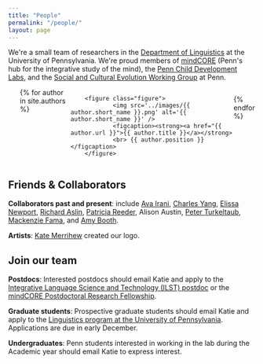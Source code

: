 ```yaml
---
title: "People"
permalink: "/people/"
layout: page
---
```



We're a small team of researchers in the [Department of Linguistics](http://www.ling.upenn.edu/) at the University of Pennsylvania.  We're proud members of [mindCORE](https://mindcore.sas.upenn.edu/) (Penn's hub for the integrative study of the mind), the [Penn Child Development Labs](http://web.sas.upenn.edu/pennchilddevelopmentlabs/), and the [Social and Cultural Evolution Working Group](https://www.sas.upenn.edu/scew/members.html) at Penn.

<ul style="display:flex;justify-content:space-around;" >
{% for author in site.authors %}

        <figure class="figure">
                <img src='../images/{{ author.short_name }}.png' alt='{{ author.short_name }}' /> 
                <figcaption><strong><a href="{{ author.url }}">{{ author.title }}</a></strong>
                <br> {{ author.position }} </figcaption>
        </figure> 
{% endfor %}
</ul>


## Friends & Collaborators

**Collaborators past and present**: include [Ava Irani](http://avairani.net/), [Charles Yang](https://www.ling.upenn.edu/~ycharles/), [Elissa Newport](https://cbpr.georgetown.edu/faculty/elissa_newport), [Richard Aslin](https://haskinslabs.org/people/richard-aslin), [Patricia Reeder](https://www.linkedin.com/in/patricia-anne-reeder/), Alison Austin, [Peter Turkeltaub](https://cbpr.georgetown.edu/faculty/peter_turkeltaub), [Mackenzie Fama](https://www.towson.edu/chp/departments/asld/facultystaff/mfama.html), and [Amy Booth](https://www.vanderbilt.edu/psychological_sciences/bio/amy-booth-). 

**Artists**: [Kate Merrihew](https://curiouserink.com/) created our logo.

## Join our team

**Postdocs**: Interested postdocs should email Katie and apply to the [Integrative Language Science and Technology (ILST) postdoc](https://web.sas.upenn.edu/langscience/2018/09/20/postdoctoral-positions-available/) or the [mindCORE Postdoctoral Research Fellowship](https://mindcore.sas.upenn.edu/post-doctoral-research-fellowship/).

**Graduate students**: Prospective graduate students should email Katie and apply to the [Linguistics program at the University of Pennsylvania](http://www.ling.upenn.edu/graduate/).  Applications are due in early December.

**Undergraduates**: Penn students interested in working in the lab during the Academic year should email Katie to express interest. 
